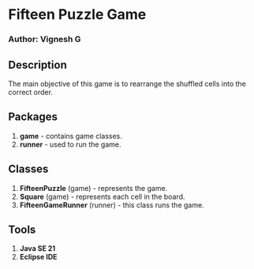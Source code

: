 # Fifteen Puzzle Game

### Author: Vignesh G

## Description
The main objective of this game is to rearrange the shuffled cells into the correct order.

## Packages
1. **game** - contains game classes.
2. **runner** - used to run the game.

## Classes
1. **FifteenPuzzle** (game) - represents the game.
2. **Square** (game) - represents each cell in the board.
3. **FifteenGameRunner** (runner) - this class runs the game.

## Tools
1. **Java SE 21**
2. **Eclipse IDE**
